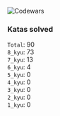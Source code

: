 ![Codewars](https://www.codewars.com/users/PheRum/badges/large)

### Katas solved

`Total`: 90 \
`8_kyu`: 73 \
`7_kyu`: 13 \
`6_kyu`: 4 \
`5_kyu`: 0 \
`4_kyu`: 0 \
`3_kyu`: 0 \
`2_kyu`: 0 \
`1_kyu`: 0
